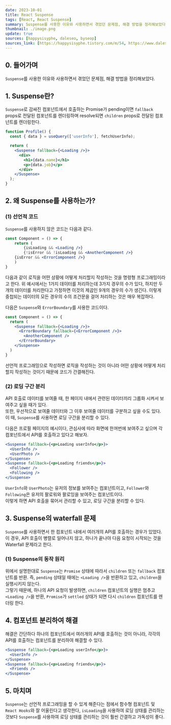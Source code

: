 ```yaml
---
date: 2023-10-01
title: React Suspense
tags: [React, React Suspense]
summary: Suspense를 사용한 이유와 사용하면서 겪었던 문제점, 해결 방법을 정리해보았다.
thumbnail: ./image.png
update: true
sources: [happysisyphe, daleseo, byseop]
sources_link: [https://happysisyphe.tistory.com/m/54, https://www.daleseo.com/react-suspense/#suspense-%EC%82%AC%EC%9A%A9-%ED%9B%84, https://byseop.com/post/@b6b6d8b1-e3ed-4b5c-84ee-43defc1875b3]
---
```


## 0. 들어가며
`Suspense`를 사용한 이유와 사용하면서 겪었던 문제점, 해결 방법을 정리해보았다.

## 1. Suspense란?
`Suspense`로 감싸진 컴포넌트에서 호출하는 Promise가 pending이면 `fallback` props로 전달된 컴포넌트를 렌더링하며 resolve되면 `children` props로 전달된 컴포넌트를 렌더링한다.  

```jsx
function Profile() {
  const { data } = useQuery(['userInfo'], fetchUserInfo);

  return (
    <Suspense fallback={<Loading />}>
      <div>
        <h1>{data.name}</h1>
        <p>{data.job}</p>
      </div>
    </Suspense>
  );
}
```

## 2. 왜 Suspense를 사용하는가?

### (1) 선언적 코드
`Suspense`를 사용하지 않은 코드는 다음과 같다.
```jsx
const Component = () => {
	return (
		{isLoading && <Loading />}
		{!isError && !isLoading && <AnotherComponent />}
    {isError && <ErrorComponent />}
	)
}
```
다음과 같이 로직을 어떤 상황에 어떻게 처리할지 작성하는 것을 명령형 프로그래밍이라고 한다.
위 예시에서는 1가지 데이터를 처리하는데 3가지 경우의 수가 있다, 하지만 두개의 데이터를 처리한다고 가정하면 이것의 제곱인 9개의 경우의 수가 생긴다. 이렇게 중첩되는 데이터의 모든 경우의 수의 조건문을 걸어 처리하는 것은 매우 복잡하다.  

다음은 `Suspense`와 `ErrorBoundary`를 사용한 코드이다.
```jsx
const Component = () => {
  return (
    <Suspense fallback={<Loading />}>
      <ErrorBoundary fallback={<ErrorComponent />}>
        <AnotherComponent />
      </ErrorBoundary>
    </Suspense>
  )
}
```
선언적 프로그래밍으로 작성하면 로직을 작성하는 것이 아니라 어떤 상황에 어떻게 처리할지 작성하는 것이기 때문에 코드가 간결해진다.  

### (2) 로딩 구간 분리
API 호출로 데이터를 보여줄 때, 한 페이지 내에서 관련된 데이터끼리 그룹화 시켜서 보여주고 싶을 때가 있다.  
또한, 우선적으로 보여줄 데이터와 그 이후 보여줄 데이터를 구분하고 싶을 수도 있다.  
이 때, `Suspense`를 사용하면 로딩 구간을 분리할 수 있다.  

다음은 프로필 페이지의 예시이다, 관심사에 따라 화면에 한꺼번에 보여주고 싶으며 각 컴포넌트에서 API를 호출하고 있다고 해보자.
```jsx
<Suspense fallback={<p>Loading userInfo</p>}>
  <UserInfo />
  <UserPhoto />
</Suspense>
<Suspense fallback={<p>Loading friends</p>}>
  <Follower />
  <Following />
</Suspense>
```
`UserInfo`와 `UserPhoto`는 유저의 정보를 보여주는 컴포넌트이고, `Follower`와 `Following`은 유저의 팔로워와 팔로잉을 보여주는 컴포넌트이다.  
이렇게 하면 API 호출을 묶어서 관리할 수 있고, 로딩 구간을 분리할 수 있다.


## 3. Suspense의 waterfall 문제
`Suspense`를 사용하면서 한 컴포넌트 내에서 여러개의 API를 호출하는 경우가 있었다.  
이 경우, API 호출이 병렬로 일어나지 않고, 하나가 끝나야 다음 요청이 시작되는 것을 Waterfall 문제라고 한다.

### (1) Suspense의 동작 원리

위에서 설명한대로 `Suspense`는 `Promise` 상태에 따라서 `children` 또는 `fallback` 컴포넌트를 반환. 즉, `pending` 상태일 때에는 `<Loading />`을 반환하고 있고, `children`을 실행시키지 않는다.  
그렇기 때문에, 하나의 API 요청이 발생하면, `children` 컴포넌트의 실행은 멈추고 `<Loading />`을 반환, `Promise`가 `settled` 상태가 되면 다시 `children` 컴포넌트를 렌더링 한다.

## 4. 컴포넌트 분리하여 해결
해결은 간단하다 하나의 컴포넌트에서 여러개의 API를 호출하는 것이 아니라, 각각의 API를 호출하는 컴포넌트를 분리하여 해결할 수 있다.  
```jsx
<Suspense fallback={<p>Loading userInfo</p>}>
  <UserInfo />
</Suspense>
<Suspense fallback={<p>Loading friends</p>}>
  <Friends />
</Suspense>
```

## 5. 마치며
`Suspense`는 선언적 프로그래밍을 할 수 있게 해준다는 점에서 함수형 컴포넌트 및 `React Hooks`와 잘 어울린다고 생각한다, `isLoading`을 사용하여 로딩 상태를 관리하는 것보다 `Suspense`를 사용하여 로딩 상태를 관리하는 것이 훨씬 간결하고 가독성이 좋다.
